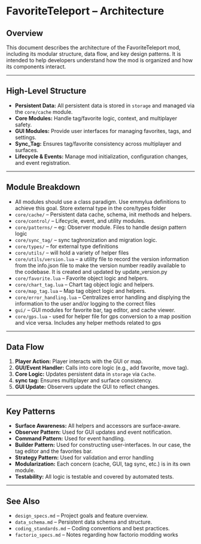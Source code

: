 # FavoriteTeleport – Architecture

## Overview
This document describes the architecture of the FavoriteTeleport mod, including its modular structure, data flow, and key design patterns. It is intended to help developers understand how the mod is organized and how its components interact.

---

## High-Level Structure
- **Persistent Data:** All persistent data is stored in `storage` and managed via the `core/cache` module.
- **Core Modules:** Handle tag/favorite logic, context, and multiplayer safety.
- **GUI Modules:** Provide user interfaces for managing favorites, tags, and settings.
- **Sync_Tag:** Ensures tag/favorite consistency across multiplayer and surfaces.
- **Lifecycle & Events:** Manage mod initialization, configuration changes, and event registration.

---

## Module Breakdown
- All modules should use a class paradigm. Use emmylua definitions to achieve this goal. Store external type in the core/types folder
- `core/cache/` – Persistent data cache, schema, init methods and helpers.
- `core/control/` – Lifecycle, event, and utility modules.
- `core/patterns/` – eg: Observer module. Files to handle design pattern logic
- `core/sync_tag/` – sync taghronization and migration logic.
- `core/types/` – for external type definitions
- `core/utils/` – will hold a variety of helper files
- `core/utils/version.lua` – a utility file to record the version information
    from the info.json file to make the version number readily available
    to the codebase. It is created and updated by update_version.py
- `core/favorite.lua` – Favorite object logic and helpers.
- `core/chart_tag.lua` – Chart tag object logic and helpers.
- `core/map_tag.lua` – Map tag object logic and helpers.
- `core/error_handling.lua` – Centralizes error handling and displying the information to the user and/or logging to the correct files
- `gui/` – GUI modules for favorite bar, tag editor, and cache viewer.
- `core/gps.lua` - used for helper file for gps conversion to a map position and vice versa. Includes any helper methods related to gps

---

## Data Flow
1. **Player Action:** Player interacts with the GUI or map.
2. **GUI/Event Handler:** Calls into core logic (e.g., add favorite, move tag). 
3. **Core Logic:** Updates persistent data in `storage` via `Cache`.
4. **sync tag:** Ensures multiplayer and surface consistency.
5. **GUI Update:** Observers update the GUI to reflect changes.

---

## Key Patterns
- **Surface Awareness:** All helpers and accessors are surface-aware.
- **Observer Pattern:** Used for GUI updates and event notification.
- **Command Pattern:** Used for event handling.
- **Builder Pattern:** Used for constructing user-interfaces. In our case, the tag editor and the favorites bar.
- **Strategy Pattern:** Used for validation and error handling
- **Modularization:** Each concern (cache, GUI, tag sync, etc.) is in its own module.
- **Testability:** All logic is testable and covered by automated tests.

---

## See Also
- `design_specs.md` – Project goals and feature overview.
- `data_schema.md` – Persistent data schema and structure.
- `coding_standards.md` – Coding conventions and best practices.
- `factorio_specs.md` – Notes regarding how factorio modding works

